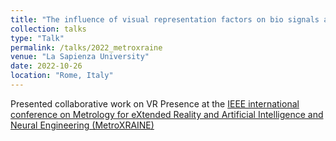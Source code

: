 ```yaml
---
title: "The influence of visual representation factors on bio signals and its relation to Presence in Virtual Reality Environments"
collection: talks
type: "Talk"
permalink: /talks/2022_metroxraine
venue: "La Sapienza University"
date: 2022-10-26
location: "Rome, Italy"
---
```


Presented collaborative work on VR Presence at the [IEEE international conference on Metrology for eXtended Reality and Artificial Intelligence and Neural Engineering (MetroXRAINE)](https://metroxraine.org/metroxraine2022/home)